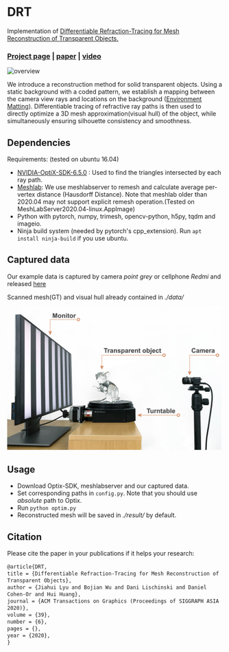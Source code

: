 # DRT
Implementation of [Differentiable Refraction-Tracing for Mesh Reconstruction of Transparent Objects.](https://vcc.tech/research/2020/DRT)

### [Project page](https://vcc.tech/research/2020/DRT)  |   [paper](https://vcc.tech/file/upload_file//image/research/att202009041252/DRT.pdf)  |   [video](https://vcc.tech/file/upload_file//image/research/att202009051343/%E7%8E%BB%E7%92%83%E9%87%8D%E5%BB%BA%E8%A7%86%E9%A2%9110.mp4)

![overview](./doc/lod.png)

We introduce a reconstruction method for solid transparent objects. Using a static background with a coded pattern, we establish a mapping between the camera view rays and locations on the background ([Environment Matting](http://grail.cs.washington.edu/projects/digital-matting/envmatte/)). Differentiable tracing of refractive ray paths is then used to directly optimize a 3D mesh approximation(visual hull) of the object, while simultaneously ensuring silhouette consistency and smoothness.

## Dependencies
Requirements: (tested on ubuntu 16.04)
- [NVIDIA-OptiX-SDK-6.5.0](https://developer.nvidia.com/designworks/optix/download) : Used to find the triangles intersected by each ray path.
- [Meshlab](https://github.com/cnr-isti-vclab/meshlab/releases): We use meshlabserver to remesh and calculate average per-vertex distance (Hausdorff Distance). Note that meshlab older than 2020.04 may not support explicit remesh operation.(Tested on MeshLabServer2020.04-linux.AppImage)
- Python with pytorch, numpy, trimesh, opencv-python, h5py, tqdm and imageio.
- Ninja build system (needed by pytorch's cpp_extension). Run `apt install ninja-build` if you use ubuntu.

## Captured data
Our example data is captured by camera *point grey* or cellphone *Redmi* and released [here](https://vcc.tech/research/2020/DRT)

Scanned mesh(GT) and visual hull already contained in *./data/*

<img src="./doc/setup.jpg" width="500">

## Usage
- Download Optix-SDK, meshlabserver and our captured data.
- Set corresponding paths in `config.py`. Note that you should use *absolute* path to Optix.
- Run `python optim.py`
- Reconstructed mesh will be saved in *./result/* by default.

## Citation
Please cite the paper in your publications if it helps your research:
```
@article{DRT,
title = {Differentiable Refraction-Tracing for Mesh Reconstruction of Transparent Objects},
author = {Jiahui Lyu and Bojian Wu and Dani Lischinski and Daniel Cohen-Or and Hui Huang},
journal = {ACM Transactions on Graphics (Proceedings of SIGGRAPH ASIA 2020)},
volume = {39},
number = {6},
pages = {},
year = {2020},
}
```
